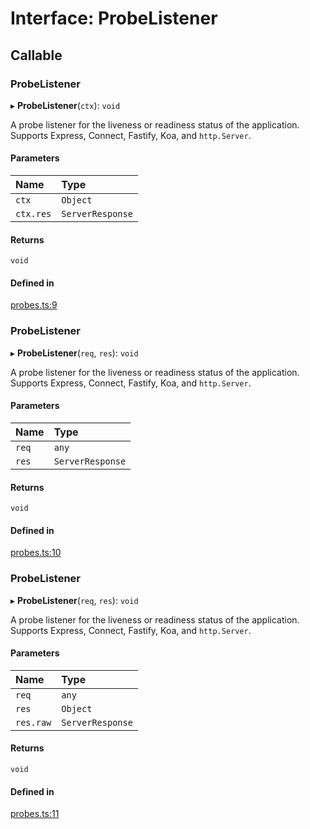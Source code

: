 # Interface: ProbeListener

## Callable

### ProbeListener

▸ **ProbeListener**(`ctx`): `void`

A probe listener for the liveness or readiness status of the application. Supports Express, Connect,
Fastify, Koa, and `http.Server`.

#### Parameters

| Name      | Type             |
| :-------- | :--------------- |
| `ctx`     | `Object`         |
| `ctx.res` | `ServerResponse` |

#### Returns

`void`

#### Defined in

[probes.ts:9](https://github.com/k8ts/health/blob/main/src/probes.ts#L9)

### ProbeListener

▸ **ProbeListener**(`req`, `res`): `void`

A probe listener for the liveness or readiness status of the application. Supports Express, Connect,
Fastify, Koa, and `http.Server`.

#### Parameters

| Name  | Type             |
| :---- | :--------------- |
| `req` | `any`            |
| `res` | `ServerResponse` |

#### Returns

`void`

#### Defined in

[probes.ts:10](https://github.com/k8ts/health/blob/main/src/probes.ts#L10)

### ProbeListener

▸ **ProbeListener**(`req`, `res`): `void`

A probe listener for the liveness or readiness status of the application. Supports Express, Connect,
Fastify, Koa, and `http.Server`.

#### Parameters

| Name      | Type             |
| :-------- | :--------------- |
| `req`     | `any`            |
| `res`     | `Object`         |
| `res.raw` | `ServerResponse` |

#### Returns

`void`

#### Defined in

[probes.ts:11](https://github.com/k8ts/health/blob/main/src/probes.ts#L11)
